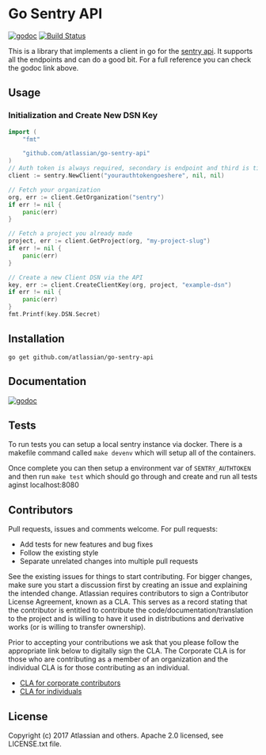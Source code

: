 # Go Sentry API
[![godoc](https://camo.githubusercontent.com/915b7be44ada53c290eb157634330494ebe3e30a/68747470733a2f2f676f646f632e6f72672f6769746875622e636f6d2f676f6c616e672f6764646f3f7374617475732e737667 "Go Doc Reference")](https://godoc.org/github.com/atlassian/go-sentry-api) [![Build Status](https://travis-ci.org/atlassian/go-sentry-api.svg?branch=master)](https://travis-ci.org/atlassian/go-sentry-api)


This is a library that implements a client in go for the [sentry api](http://www.sentry.io/api/). It supports all the endpoints and can do a good bit. For a full reference you can check the godoc link above.

## Usage
### Initialization and Create New DSN Key
```go
import (
	"fmt"

	"github.com/atlassian/go-sentry-api"
)
// Auth token is always required, secondary is endpoint and third is timeout defaults 60 seconds
client := sentry.NewClient("yourauthtokengoeshere", nil, nil)

// Fetch your organization
org, err := client.GetOrganization("sentry")
if err != nil {
	panic(err)
}

// Fetch a project you already made
project, err := client.GetProject(org, "my-project-slug")
if err != nil {
	panic(err)
}

// Create a new Client DSN via the API
key, err := client.CreateClientKey(org, project, "example-dsn")
if err != nil {
	panic(err)
}
fmt.Printf(key.DSN.Secret)

```
## Installation
```
go get github.com/atlassian/go-sentry-api
```
## Documentation
[![godoc](https://camo.githubusercontent.com/915b7be44ada53c290eb157634330494ebe3e30a/68747470733a2f2f676f646f632e6f72672f6769746875622e636f6d2f676f6c616e672f6764646f3f7374617475732e737667 "Go Doc Reference")](https://godoc.org/github.com/atlassian/go-sentry-api)

## Tests
To run tests you can setup a local sentry instance via docker. There is a
makefile command called `make devenv` which will setup all of the containers.

Once complete you can then setup a environment var of `SENTRY_AUTHTOKEN` and then run `make test` which should go through and create and run all tests aginst localhost:8080

## Contributors
Pull requests, issues and comments welcome. For pull requests:
* Add tests for new features and bug fixes
* Follow the existing style
* Separate unrelated changes into multiple pull requests


See the existing issues for things to start contributing.
For bigger changes, make sure you start a discussion first by creating an issue and explaining the intended change.
Atlassian requires contributors to sign a Contributor License Agreement, known as a CLA. This serves as a record stating that the contributor is entitled to contribute the code/documentation/translation to the project and is willing to have it used in distributions and derivative works (or is willing to transfer ownership).

Prior to accepting your contributions we ask that you please follow the appropriate link below to digitally sign the CLA. The Corporate CLA is for those who are contributing as a member of an organization and the individual CLA is for those contributing as an individual.

* [CLA for corporate contributors](https://na2.docusign.net/Member/PowerFormSigning.aspx?PowerFormId=e1c17c66-ca4d-4aab-a953-2c231af4a20b)
* [CLA for individuals](https://na2.docusign.net/Member/PowerFormSigning.aspx?PowerFormId=3f94fbdc-2fbe-46ac-b14c-5d152700ae5d)

## License
Copyright (c) 2017 Atlassian and others. Apache 2.0 licensed, see LICENSE.txt file.

